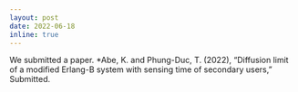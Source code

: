 ```yaml
---
layout: post
date: 2022-06-18 
inline: true
---
```


We submitted a paper.
*Abe, K. and Phung-Duc, T. (2022), “Diffusion limit of a modified Erlang-B system with sensing time of secondary users,” Submitted.
